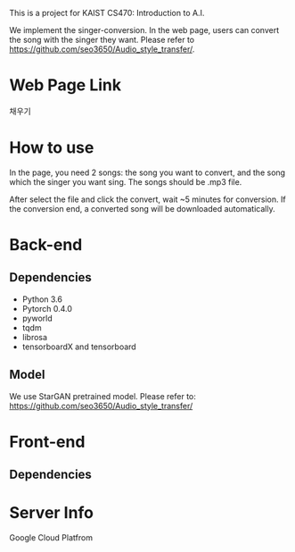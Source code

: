 This is a project for KAIST CS470: Introduction to A.I.


We implement the singer-conversion. In the web page, users can convert the song with the singer they want. Please refer to https://github.com/seo3650/Audio_style_transfer/.

# Web Page Link
채우기

# How to use
In the page, you need 2 songs: the song you want to convert, and the song which the singer you want sing. The songs should be .mp3 file.

After select the file and click the convert, wait ~5 minutes for conversion. If the conversion end, a converted song will be downloaded automatically.

# Back-end
## Dependencies
* Python 3.6
* Pytorch 0.4.0
* pyworld
* tqdm
* librosa
* tensorboardX and tensorboard

## Model
We use StarGAN pretrained model. Please refer to:
https://github.com/seo3650/Audio_style_transfer/

# Front-end
## Dependencies


# Server Info
Google Cloud Platfrom
